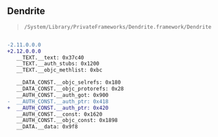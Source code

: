 ## Dendrite

> `/System/Library/PrivateFrameworks/Dendrite.framework/Dendrite`

```diff

-2.11.0.0.0
+2.12.0.0.0
   __TEXT.__text: 0x37c40
   __TEXT.__auth_stubs: 0x1200
   __TEXT.__objc_methlist: 0xbc

   __DATA_CONST.__objc_selrefs: 0x180
   __DATA_CONST.__objc_protorefs: 0x28
   __AUTH_CONST.__auth_got: 0x900
-  __AUTH_CONST.__auth_ptr: 0x418
+  __AUTH_CONST.__auth_ptr: 0x420
   __AUTH_CONST.__const: 0x1620
   __AUTH_CONST.__objc_const: 0x1898
   __DATA.__data: 0x9f8

```
